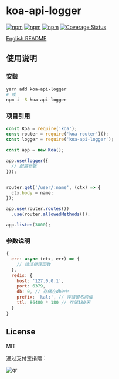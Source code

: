 # koa-api-logger

[![npm](https://img.shields.io/npm/v/koa-api-logger.svg?style=plastic)](https://npmjs.org/package/koa-api-logger) [![npm](https://img.shields.io/npm/dm/koa-api-logger.svg?style=plastic)](https://npmjs.org/package/koa-api-logger) [![npm](https://img.shields.io/npm/dt/koa-api-logger.svg?style=plastic)](https://npmjs.org/package/koa-api-logger) [![Coverage Status](https://coveralls.io/repos/github/willin/koa-api-logger/badge.svg?branch=master)](https://coveralls.io/github/willin/koa-api-logger?branch=master)

[English README](https://github.com/willin/koa-api-logger#koa-api-logger)

## 使用说明

### 安装

```bash
yarn add koa-api-logger
# 或
npm i -S koa-api-logger
```

### 项目引用

```js
const Koa = require('koa');
const router = require('koa-router')();
const logger = require('koa-api-logger');

const app = new Koa();

app.use(logger({
  // 配置参数
}));


router.get('/user/:name', (ctx) => {
  ctx.body = name;
});

app.use(router.routes())
  .use(router.allowedMethods());

app.listen(3000);
```

### 参数说明

```js
{
  err: async (ctx, err) => {
    // 错误处理函数
  },
  redis: {
    host: '127.0.0.1',
    port: 6379,
    db: 0, // 存储在db0中
    prefix: 'kal:', // 存储键名前缀
    ttl: 86400 * 180 // 存储180天
  }
}
```

## License

MIT

通过支付宝捐赠：

![qr](https://cloud.githubusercontent.com/assets/1890238/15489630/fccbb9cc-2193-11e6-9fed-b93c59d6ef37.png)
